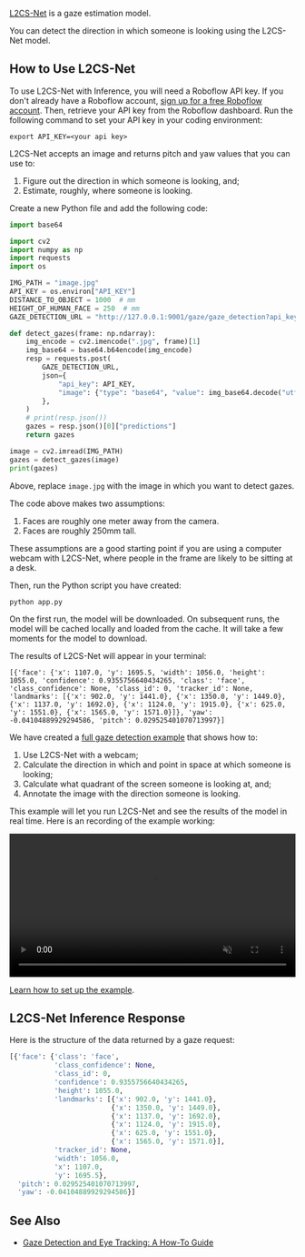 [L2CS-Net](https://github.com/Ahmednull/L2CS-Net) is a gaze estimation model.

You can detect the direction in which someone is looking using the L2CS-Net model.

## How to Use L2CS-Net

To use L2CS-Net with Inference, you will need a Roboflow API key. If you don't already have a Roboflow account, [sign up for a free Roboflow account](https://app.roboflow.com). Then, retrieve your API key from the Roboflow dashboard. Run the following command to set your API key in your coding environment:

```
export API_KEY=<your api key>
```

L2CS-Net accepts an image and returns pitch and yaw values that you can use to:

1. Figure out the direction in which someone is looking, and;
2. Estimate, roughly, where someone is looking.

Create a new Python file and add the following code:

```python
import base64

import cv2
import numpy as np
import requests
import os

IMG_PATH = "image.jpg"
API_KEY = os.environ["API_KEY"]
DISTANCE_TO_OBJECT = 1000  # mm
HEIGHT_OF_HUMAN_FACE = 250  # mm
GAZE_DETECTION_URL = "http://127.0.0.1:9001/gaze/gaze_detection?api_key=" + API_KEY

def detect_gazes(frame: np.ndarray):
    img_encode = cv2.imencode(".jpg", frame)[1]
    img_base64 = base64.b64encode(img_encode)
    resp = requests.post(
        GAZE_DETECTION_URL,
        json={
            "api_key": API_KEY,
            "image": {"type": "base64", "value": img_base64.decode("utf-8")},
        },
    )
    # print(resp.json())
    gazes = resp.json()[0]["predictions"]
    return gazes

image = cv2.imread(IMG_PATH)
gazes = detect_gazes(image)
print(gazes)
```

Above, replace `image.jpg` with the image in which you want to detect gazes.

The code above makes two assumptions:

1. Faces are roughly one meter away from the camera.
2. Faces are roughly 250mm tall.

These assumptions are a good starting point if you are using a computer webcam with L2CS-Net, where people in the frame are likely to be sitting at a desk.

Then, run the Python script you have created:

```
python app.py
```

On the first run, the model will be downloaded. On subsequent runs, the model will be cached locally and loaded from the cache. It will take a few moments for the model to download.

The results of L2CS-Net will appear in your terminal:

```
[{'face': {'x': 1107.0, 'y': 1695.5, 'width': 1056.0, 'height': 1055.0, 'confidence': 0.9355756640434265, 'class': 'face', 'class_confidence': None, 'class_id': 0, 'tracker_id': None, 'landmarks': [{'x': 902.0, 'y': 1441.0}, {'x': 1350.0, 'y': 1449.0}, {'x': 1137.0, 'y': 1692.0}, {'x': 1124.0, 'y': 1915.0}, {'x': 625.0, 'y': 1551.0}, {'x': 1565.0, 'y': 1571.0}]}, 'yaw': -0.04104889929294586, 'pitch': 0.029525401070713997}]
```

We have created a [full gaze detection example](https://github.com/roboflow/inference/tree/main/examples/gaze-detection) that shows how to:

1. Use L2CS-Net with a webcam;
2. Calculate the direction in which and point in space at which someone is looking;
3. Calculate what quadrant of the screen someone is looking at, and;
3. Annotate the image with the direction someone is looking.

This example will let you run L2CS-Net and see the results of the model in real time. Here is an recording of the example working:

<video width="100%" autoplay loop muted>
  <source src="https://blog.roboflow.com/content/media/2023/09/gaze.mp4" type="video/mp4">
</video>

[Learn how to set up the example](https://github.com/roboflow/inference/tree/main/examples/gaze-detection).

## L2CS-Net Inference Response

Here is the structure of the data returned by a gaze request:

```python
[{'face': {'class': 'face',
           'class_confidence': None,
           'class_id': 0,
           'confidence': 0.9355756640434265,
           'height': 1055.0,
           'landmarks': [{'x': 902.0, 'y': 1441.0},
                         {'x': 1350.0, 'y': 1449.0},
                         {'x': 1137.0, 'y': 1692.0},
                         {'x': 1124.0, 'y': 1915.0},
                         {'x': 625.0, 'y': 1551.0},
                         {'x': 1565.0, 'y': 1571.0}],
           'tracker_id': None,
           'width': 1056.0,
           'x': 1107.0,
           'y': 1695.5},
  'pitch': 0.029525401070713997,
  'yaw': -0.04104889929294586}]
```

## See Also

- [Gaze Detection and Eye Tracking: A How-To Guide](https://blog.roboflow.com/gaze-direction-position/)